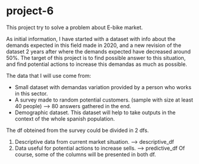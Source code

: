 # project-6
This project try to solve a problem about E-bike market.

As initial information, I have started with a dataset with info about the demands expected in this field  made in 2020, and a new revision of the dataset 2 years after where the demands expected have decreased around 50%.
The target of this project is to find possible answer to this situation, and find potential actions to increase this demandas as much as possible.

The data that I will use come from:
  - Small dataset with demandas variation provided by a person who works in this sector.
  - A survey made to random potential customers. (sample with size at least 40 people) --> 80 answers gathered in the end.
  - Demographic dataset. This dataset will help to take outputs in the context of the whole spanish population.

The df obteined from the survey could be divided in 2 dfs. 
  1. Descriptive data from current market situation. --> descriptive_df
  2. Data useful for potential actions to increase sells. --> predictive_df
Of course, some of the columns will be presented in both df.


